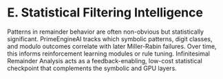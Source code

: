 # E. Statistical Filtering Intelligence

Patterns in remainder behavior are often non-obvious but statistically significant. PrimeEngineAI tracks which symbolic patterns, digit classes, and modulo outcomes correlate with later Miller-Rabin failures. Over time, this informs reinforcement learning modules or rule tuning. Infinitesimal Remainder Analysis acts as a feedback-enabling, low-cost statistical checkpoint that complements the symbolic and GPU layers.

